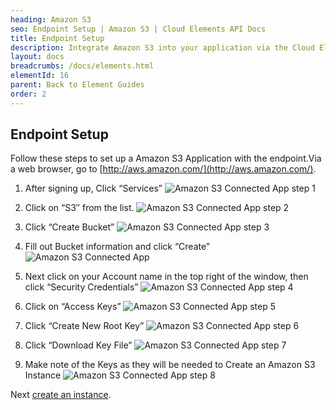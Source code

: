 ```yaml
---
heading: Amazon S3
seo: Endpoint Setup | Amazon S3 | Cloud Elements API Docs
title: Endpoint Setup
description: Integrate Amazon S3 into your application via the Cloud Elements APIs.
layout: docs
breadcrumbs: /docs/elements.html
elementId: 16
parent: Back to Element Guides
order: 2
---
```

## Endpoint Setup

Follow these steps to set up a Amazon S3 Application with the endpoint.Via a web browser, go to [http://aws.amazon.com/](http://aws.amazon.com/).

1. After signing up, Click “Services”
![Amazon S3 Connected App step 1](http://cloud-elements.com/wp-content/uploads/2014/09/AmazonS31.gif)

2. Click on “S3″ from the list.
![Amazon S3 Connected App step 2](http://cloud-elements.com/wp-content/uploads/2014/09/AmazonS32.gif)

3. Click “Create Bucket”
![Amazon S3 Connected App step 3](http://cloud-elements.com/wp-content/uploads/2014/09/AmazonS33.gif)

4. Fill out Bucket information and click “Create”
![Amazon S3 Connected App ](http://cloud-elements.com/wp-content/uploads/2014/09/Screen-Shot-2014-09-28-at-5.43.22-PM1.png)

5. Next click on your Account name in the top right of the window, then click “Security Credentials”
![Amazon S3 Connected App step 4](http://cloud-elements.com/wp-content/uploads/2014/09/AmazonS34.gif)

6. Click on “Access Keys”
![Amazon S3 Connected App step 5](http://cloud-elements.com/wp-content/uploads/2014/09/AmazonS35.gif)

7. Click “Create New Root Key”
![Amazon S3 Connected App step 6](http://cloud-elements.com/wp-content/uploads/2014/09/AmazonS36.gif)

8. Click “Download Key File”
![Amazon S3 Connected App step 7](http://cloud-elements.com/wp-content/uploads/2014/09/AmazonS37.gif)

9. Make note of the Keys as they will be needed to Create an Amazon S3 Instance
![Amazon S3 Connected App step 8](http://cloud-elements.com/wp-content/uploads/2014/09/AmazonS38.gif)

Next [create an instance](amazons3-create-instance.html).
